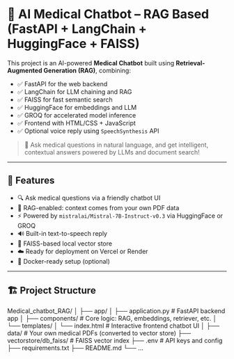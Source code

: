 # 🧠 AI Medical Chatbot – RAG Based (FastAPI + LangChain + HuggingFace + FAISS)

This project is an AI-powered **Medical Chatbot** built using **Retrieval-Augmented Generation (RAG)**, combining:

- ✅ FastAPI for the web backend  
- ✅ LangChain for LLM chaining and RAG  
- ✅ FAISS for fast semantic search  
- ✅ HuggingFace for embeddings and LLM  
- ✅ GROQ for accelerated model inference  
- ✅ Frontend with HTML/CSS + JavaScript  
- ✅ Optional voice reply using `SpeechSynthesis` API

> 💬 Ask medical questions in natural language, and get intelligent, contextual answers powered by LLMs and document search!

---

## 🚀 Features

- 🔍 Ask medical questions via a friendly chatbot UI
- 📄 RAG-enabled: context comes from your own PDF data
- ⚡ Powered by `mistralai/Mistral-7B-Instruct-v0.3` via HuggingFace or GROQ
- 🔊 Built-in text-to-speech reply
- 🧠 FAISS-based local vector store
- ☁️ Ready for deployment on Vercel or Render
- 🐳 Docker-ready setup (optional)

---

## 🏗️ Project Structure



Medical_chatbot_RAG/
│
├── app/
│ ├── application.py # FastAPI backend app
│ ├── components/ # Core logic: RAG, embeddings, retriever, etc.
│ └── templates/
│ └── index.html # Interactive frontend chatbot UI
│
├── data/ # Your own medical PDFs (converted to vector store)
├── vectorstore/db_faiss/ # FAISS vector index
├── .env # API keys and config
├── requirements.txt
├── README.md
└── ...
